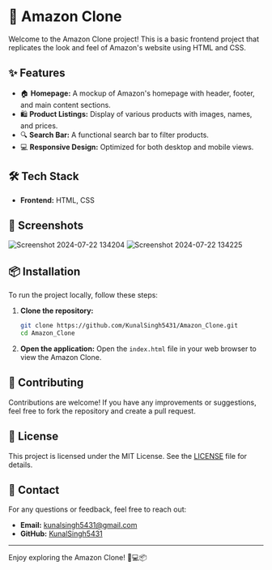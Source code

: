 # 🛒 Amazon Clone

Welcome to the Amazon Clone project! This is a basic frontend project that replicates the look and feel of Amazon's website using HTML and CSS.

## ✨ Features

- 🏠 **Homepage:** A mockup of Amazon's homepage with header, footer, and main content sections.
- 🛍️ **Product Listings:** Display of various products with images, names, and prices.
- 🔍 **Search Bar:** A functional search bar to filter products.
- 💻 **Responsive Design:** Optimized for both desktop and mobile views.

## 🛠️ Tech Stack

- **Frontend:** HTML, CSS

## 📸 Screenshots

![Screenshot 2024-07-22 134204](https://github.com/user-attachments/assets/c98ea715-9aee-4193-9438-40a30bc7817e)
![Screenshot 2024-07-22 134225](https://github.com/user-attachments/assets/d65dfdaa-e720-4095-8dca-dd7fd77a71b6)

## 📦 Installation

To run the project locally, follow these steps:

1. **Clone the repository:**
    ```sh
    git clone https://github.com/KunalSingh5431/Amazon_Clone.git
    cd Amazon_Clone
    ```

2. **Open the application:**
    Open the `index.html` file in your web browser to view the Amazon Clone.

## 🤝 Contributing

Contributions are welcome! If you have any improvements or suggestions, feel free to fork the repository and create a pull request.

## 📜 License

This project is licensed under the MIT License. See the [LICENSE](LICENSE) file for details.

## 📧 Contact

For any questions or feedback, feel free to reach out:

- **Email:** [kunalsingh5431@gmail.com](mailto:kunalsingh5431@gmail.com)
- **GitHub:** [KunalSingh5431](https://github.com/KunalSingh5431)

---

Enjoy exploring the Amazon Clone! 🛒💻📦
